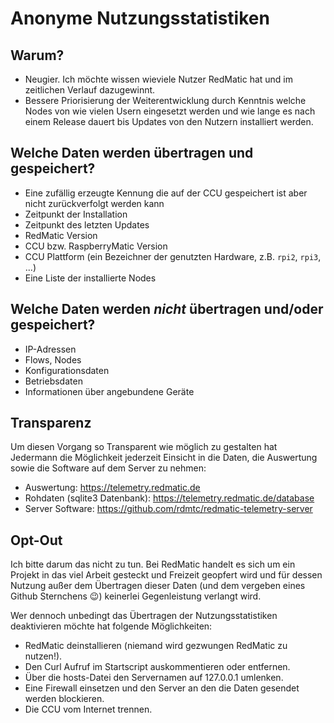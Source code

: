 # Anonyme Nutzungsstatistiken

## Warum?

* Neugier. Ich möchte wissen wieviele Nutzer RedMatic hat und im zeitlichen Verlauf dazugewinnt.
* Bessere Priorisierung der Weiterentwicklung durch Kenntnis welche Nodes von wie vielen Usern eingesetzt werden und wie lange es nach einem Release dauert bis Updates von den Nutzern installiert werden.

## Welche Daten werden übertragen und gespeichert?

* Eine zufällig erzeugte Kennung die auf der CCU gespeichert ist aber nicht zurückverfolgt werden kann
* Zeitpunkt der Installation
* Zeitpunkt des letzten Updates
* RedMatic Version
* CCU bzw. RaspberryMatic Version
* CCU Plattform (ein Bezeichner der genutzten Hardware, z.B. `rpi2`, `rpi3`, ...)
* Eine Liste der installierte Nodes

## Welche Daten werden _nicht_ übertragen und/oder gespeichert?

* IP-Adressen
* Flows, Nodes
* Konfigurationsdaten
* Betriebsdaten
* Informationen über angebundene Geräte

## Transparenz

Um diesen Vorgang so Transparent wie möglich zu gestalten hat Jedermann die Möglichkeit jederzeit Einsicht in die Daten, die Auswertung sowie die Software auf dem Server zu nehmen:

* Auswertung: https://telemetry.redmatic.de
* Rohdaten (sqlite3 Datenbank): https://telemetry.redmatic.de/database
* Server Software: https://github.com/rdmtc/redmatic-telemetry-server

## Opt-Out

Ich bitte darum das nicht zu tun. Bei RedMatic handelt es sich um ein Projekt in das viel Arbeit gesteckt und Freizeit geopfert wird und für dessen Nutzung außer dem Übertragen dieser Daten (und dem vergeben eines Github Sternchens 😉) keinerlei Gegenleistung verlangt wird. 

Wer dennoch unbedingt das Übertragen der Nutzungsstatistiken deaktivieren möchte hat folgende Möglichkeiten:

* RedMatic deinstallieren (niemand wird gezwungen RedMatic zu nutzen!).
* Den Curl Aufruf im Startscript auskommentieren oder entfernen.
* Über die hosts-Datei den Servernamen auf 127.0.0.1 umlenken.
* Eine Firewall einsetzen und den Server an den die Daten gesendet werden blockieren.
* Die CCU vom Internet trennen.